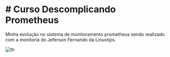 <h1>  # Curso Descomplicando Prometheus </h1>

Minha evolução no sistema de monitoramento prometheus sendo realizado com a 
monitoria do Jeferson Fernando da Linuxtips.

![th](https://user-images.githubusercontent.com/13388615/190255209-fdb7b846-83e5-4f57-8408-8a86dbe3bb80.jpeg)
